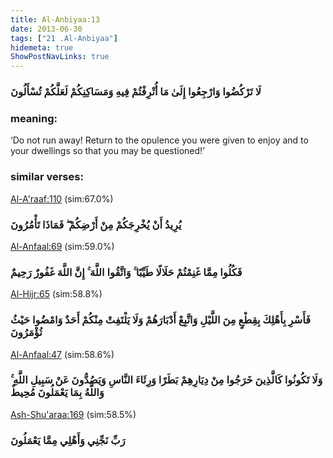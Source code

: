 ```yaml
---
title: Al-Anbiyaa:13
date: 2013-06-30
tags: ["21 .Al-Anbiyaa"]
hidemeta: true 
ShowPostNavLinks: true 
---
```

### لَا تَرْكُضُوا وَارْجِعُوا إِلَىٰ مَا أُتْرِفْتُمْ فِيهِ وَمَسَاكِنِكُمْ لَعَلَّكُمْ تُسْأَلُونَ
### meaning: 
‘Do not run away! Return to the opulence you were given to enjoy and to your dwellings so that you may be questioned!’
### similar verses: 

[Al-A'raaf:110](/7/110) (sim:67.0%)

### يُرِيدُ أَنْ يُخْرِجَكُمْ مِنْ أَرْضِكُمْ ۖ فَمَاذَا تَأْمُرُونَ

[Al-Anfaal:69](/8/69) (sim:59.0%)

### فَكُلُوا مِمَّا غَنِمْتُمْ حَلَالًا طَيِّبًا ۚ وَاتَّقُوا اللَّهَ ۚ إِنَّ اللَّهَ غَفُورٌ رَحِيمٌ

[Al-Hijr:65](/15/65) (sim:58.8%)

### فَأَسْرِ بِأَهْلِكَ بِقِطْعٍ مِنَ اللَّيْلِ وَاتَّبِعْ أَدْبَارَهُمْ وَلَا يَلْتَفِتْ مِنْكُمْ أَحَدٌ وَامْضُوا حَيْثُ تُؤْمَرُونَ

[Al-Anfaal:47](/8/47) (sim:58.6%)

### وَلَا تَكُونُوا كَالَّذِينَ خَرَجُوا مِنْ دِيَارِهِمْ بَطَرًا وَرِئَاءَ النَّاسِ وَيَصُدُّونَ عَنْ سَبِيلِ اللَّهِ ۚ وَاللَّهُ بِمَا يَعْمَلُونَ مُحِيطٌ

[Ash-Shu'araa:169](/26/169) (sim:58.5%)

### رَبِّ نَجِّنِي وَأَهْلِي مِمَّا يَعْمَلُونَ
